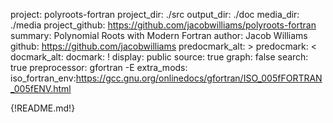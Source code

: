 project: polyroots-fortran
project_dir: ./src
output_dir: ./doc
media_dir: ./media
project_github: https://github.com/jacobwilliams/polyroots-fortran
summary: Polynomial Roots with Modern Fortran
author: Jacob Williams
github: https://github.com/jacobwilliams
predocmark_alt: >
predocmark: <
docmark_alt:
docmark: !
display: public
source: true
graph: false
search: true
preprocessor: gfortran -E
extra_mods: iso_fortran_env:https://gcc.gnu.org/onlinedocs/gfortran/ISO_005fFORTRAN_005fENV.html

{!README.md!}